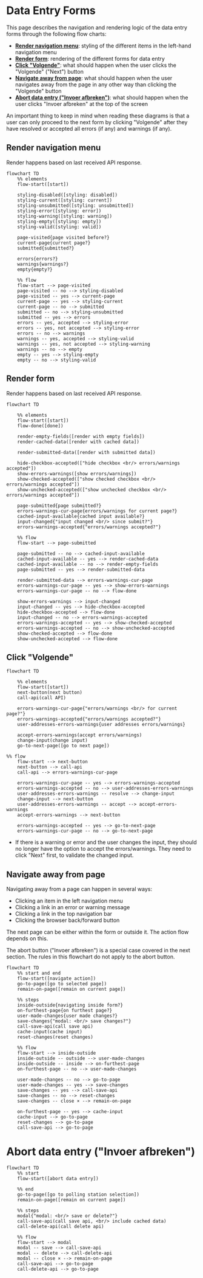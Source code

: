 # Data Entry Forms

This page describes the navigation and rendering logic of the data entry forms through the following flow charts:

- [__Render navigation menu__](#render-navigation-menu): styling of the different items in the left-hand navigation menu
- [__Render form__](#render-form): rendering of the different forms for data entry
- [__Click "Volgende"__](#click-volgende): what should happen when the user clicks the "Volgende" ("Next") button
- [__Navigate away from page__](#navigate-away-from-page): what should happen when the user navigates away from the page in any other way than clicking the "Volgende" button
- [__Abort data entry ("Invoer afbreken")__](#abort-data-entry-invoer-afbreken): what should happen when the user clicks "Invoer afbreken" at the top of the screen

An important thing to keep in mind when reading these diagrams is that a user can only proceed to the next form by clicking "Volgende" after they have resolved or accepted all errors (if any) and warnings (if any).

## Render navigation menu

Render happens based on last received API response.

```mermaid
flowchart TD
    %% elements
    flow-start([start])

    styling-disabled([styling: disabled])
    styling-current([styling: current])
    styling-unsubmitted([styling: unsubmitted])
    styling-error([styling: error])
    styling-warning([styling: warning])
    styling-empty([styling: empty])
    styling-valid([styling: valid])

    page-visited{page visited before?}
    current-page{current page?}
    submitted{submitted?}

    errors{errors?}
    warnings{warnings?}
    empty{empty?}

    %% flow
    flow-start --> page-visited
    page-visited -- no --> styling-disabled
    page-visited -- yes --> current-page
    current-page -- yes --> styling-current
    current-page -- no --> submitted
    submitted -- no --> styling-unsubmitted
    submitted -- yes --> errors
    errors -- yes, accepted --> styling-error
    errors -- yes, not accepted --> styling-error
    errors -- no --> warnings
    warnings -- yes, accepted --> styling-valid
    warnings -- yes, not accepted --> styling-warning
    warnings -- no --> empty
    empty -- yes --> styling-empty
    empty -- no --> styling-valid
```

## Render form

Render happens based on last received API response.

```mermaid
flowchart TD

    %% elements
    flow-start([start])
    flow-done([done])

    render-empty-fields([render with empty fields])
    render-cached-data([render with cached data])

    render-submitted-data([render with submitted data])

    hide-checkbox-accepted(["hide checkbox <br/> errors/warnings accepted"])
    show-errors-warnings([show errors/warnings])
    show-checked-accepted(["show checked checkbox <br/> errors/warnings accepted"])
    show-unchecked-accepted(["show unchecked checkbox <br/> errors/warnings accepted"])

    page-submitted{page submitted?}
    errors-warnings-cur-page{errors/warnings for current page?}
    cached-input-available{cached input available?}
    input-changed{"input changed <br/> since submit?"}
    errors-warnings-accepted{"errors/warnings accepted?"}

    %% flow
    flow-start --> page-submitted

    page-submitted -- no --> cached-input-available
    cached-input-available -- yes --> render-cached-data
    cached-input-available -- no --> render-empty-fields
    page-submitted -- yes --> render-submitted-data
    
    render-submitted-data --> errors-warnings-cur-page
    errors-warnings-cur-page -- yes --> show-errors-warnings
    errors-warnings-cur-page -- no --> flow-done
    
    show-errors-warnings --> input-changed
    input-changed -- yes --> hide-checkbox-accepted
    hide-checkbox-accepted --> flow-done
    input-changed -- no --> errors-warnings-accepted
    errors-warnings-accepted -- yes --> show-checked-accepted
    errors-warnings-accepted -- no --> show-unchecked-accepted
    show-checked-accepted --> flow-done
    show-unchecked-accepted --> flow-done
```

## Click "Volgende"

```mermaid
flowchart TD

    %% elements
    flow-start([start])
    next-button(next button)
    call-api(call API)
    
    errors-warnings-cur-page{"errors/warnings <br/> for current page?"}
    errors-warnings-accepted{"errors/warnings accepted?"}
    user-addresses-errors-warnings{user addresses errors/warnings}

    accept-errors-warnings(accept errors/warnings)
    change-input(change input)
    go-to-next-page([go to next page])

%% flow
    flow-start --> next-button
    next-button --> call-api
    call-api --> errors-warnings-cur-page

    errors-warnings-cur-page -- yes --> errors-warnings-accepted
    errors-warnings-accepted -- no --> user-addresses-errors-warnings
    user-addresses-errors-warnings -- resolve --> change-input
    change-input --> next-button
    user-addresses-errors-warnings -- accept --> accept-errors-warnings
    accept-errors-warnings --> next-button

    errors-warnings-accepted -- yes --> go-to-next-page
    errors-warnings-cur-page -- no --> go-to-next-page

```

- If there is a warning or error and the user changes the input, they should no longer have the option to accept the errors/warnings. They need to click "Next" first, to validate the changed input.

## Navigate away from page

Navigating away from a page can happen in several ways:
- Clicking an item in the left navigation menu
- Clicking a link in an error or warning message
- Clicking a link in the top navigation bar
- Clicking the browser back/forward button


The next page can be either within the form or outside it. The action flow depends on this.

The abort button ("Invoer afbreken") is a special case covered in the next section. The rules in this flowchart do not apply to the abort button.

```mermaid
flowchart TD
    %% start and end
    flow-start([navigate action])
    go-to-page([go to selected page])
    remain-on-page([remain on current page])

    %% steps
    inside-outside{navigating inside form?}
    on-furthest-page{on furthest page?}
    user-made-changes{user made changes?}
    save-changes{"modal: <br/> save changes?"}
    call-save-api(call save api)
    cache-input(cache input)
    reset-changes(reset changes)

    %% flow
    flow-start --> inside-outside
    inside-outside -- outside --> user-made-changes
    inside-outside -- inside --> on-furthest-page
    on-furthest-page -- no --> user-made-changes
    
    user-made-changes -- no --> go-to-page
    user-made-changes -- yes --> save-changes
    save-changes -- yes --> call-save-api
    save-changes -- no --> reset-changes
    save-changes -- close × --> remain-on-page

    on-furthest-page -- yes --> cache-input
    cache-input --> go-to-page
    reset-changes --> go-to-page
    call-save-api --> go-to-page
```

# Abort data entry ("Invoer afbreken")

```mermaid
flowchart TD
    %% start
    flow-start([abort data entry])
    
    %% end
    go-to-page([go to polling station selection])
    remain-on-page([remain on current page])

    %% steps
    modal{"modal: <br/> save or delete?"}
    call-save-api(call save api, <br/> include cached data)
    call-delete-api(call delete api)

    %% flow
    flow-start --> modal
    modal -- save --> call-save-api
    modal -- delete --> call-delete-api
    modal -- close × --> remain-on-page
    call-save-api --> go-to-page
    call-delete-api --> go-to-page
```

